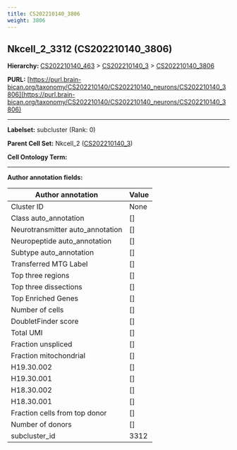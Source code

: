 ```yaml
---
title: CS202210140_3806
weight: 3806
---
```

## Nkcell_2_3312 (CS202210140_3806)
<b>Hierarchy: </b>
[CS202210140_463](../CS202210140_463) >
[CS202210140_3](../CS202210140_3) >
[CS202210140_3806](../CS202210140_3806)

**PURL:** [https://purl.brain-bican.org/taxonomy/CS202210140/CS202210140_neurons/CS202210140_3806](https://purl.brain-bican.org/taxonomy/CS202210140/CS202210140_neurons/CS202210140_3806)

---


**Labelset:** subcluster (Rank: 0)

**Parent Cell Set:** Nkcell_2 ([CS202210140_3](../CS202210140_3))



**Cell Ontology Term:** 

[MARKER GENES.]: #


---

[TRANSFERRED ANNOTATIONS.]: #


[AUTHOR ANNOTATION FIELDS.]: #


**Author annotation fields:**

| Author annotation | Value |
|-------------------|-------|
|Cluster ID|None|
|Class auto_annotation|[]|
|Neurotransmitter auto_annotation|[]|
|Neuropeptide auto_annotation|[]|
|Subtype auto_annotation|[]|
|Transferred MTG Label|[]|
|Top three regions|[]|
|Top three dissections|[]|
|Top Enriched Genes|[]|
|Number of cells|[]|
|DoubletFinder score|[]|
|Total UMI|[]|
|Fraction unspliced|[]|
|Fraction mitochondrial|[]|
|H19.30.002|[]|
|H19.30.001|[]|
|H18.30.002|[]|
|H18.30.001|[]|
|Fraction cells from top donor|[]|
|Number of donors|[]|
|subcluster_id|3312|
